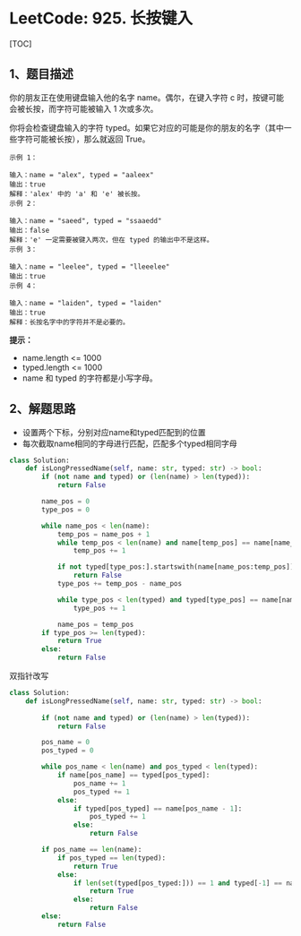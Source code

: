# LeetCode: 925. 长按键入

[TOC]

## 1、题目描述

你的朋友正在使用键盘输入他的名字 name。偶尔，在键入字符 c 时，按键可能会被长按，而字符可能被输入 1 次或多次。

你将会检查键盘输入的字符 typed。如果它对应的可能是你的朋友的名字（其中一些字符可能被长按），那么就返回 True。

 

```
示例 1：

输入：name = "alex", typed = "aaleex"
输出：true
解释：'alex' 中的 'a' 和 'e' 被长按。
示例 2：

输入：name = "saeed", typed = "ssaaedd"
输出：false
解释：'e' 一定需要被键入两次，但在 typed 的输出中不是这样。
示例 3：

输入：name = "leelee", typed = "lleeelee"
输出：true
示例 4：

输入：name = "laiden", typed = "laiden"
输出：true
解释：长按名字中的字符并不是必要的。

```



**提示：**

- name.length <= 1000
- typed.length <= 1000
- name 和 typed 的字符都是小写字母。



## 2、解题思路



- 设置两个下标，分别对应name和typed匹配到的位置
- 每次截取name相同的字母进行匹配，匹配多个typed相同字母

```python
class Solution:
    def isLongPressedName(self, name: str, typed: str) -> bool:
        if (not name and typed) or (len(name) > len(typed)):
            return False

        name_pos = 0
        type_pos = 0

        while name_pos < len(name):
            temp_pos = name_pos + 1
            while temp_pos < len(name) and name[temp_pos] == name[name_pos]:
                temp_pos += 1

            if not typed[type_pos:].startswith(name[name_pos:temp_pos]):
                return False
            type_pos += temp_pos - name_pos

            while type_pos < len(typed) and typed[type_pos] == name[name_pos]:
                type_pos += 1

            name_pos = temp_pos
        if type_pos >= len(typed):
            return True
        else:
            return False
```



双指针改写

```python
class Solution:
    def isLongPressedName(self, name: str, typed: str) -> bool:
        
        if (not name and typed) or (len(name) > len(typed)):
            return False

        pos_name = 0
        pos_typed = 0

        while pos_name < len(name) and pos_typed < len(typed):
            if name[pos_name] == typed[pos_typed]:
                pos_name += 1
                pos_typed += 1
            else:
                if typed[pos_typed] == name[pos_name - 1]:
                    pos_typed += 1
                else:
                    return False

        if pos_name == len(name):
            if pos_typed == len(typed):
                return True
            else:
                if len(set(typed[pos_typed:])) == 1 and typed[-1] == name[-1]:
                    return True
                else:
                    return False
        else:
            return False
```



